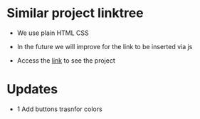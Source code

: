 # Similar project linktree
* We use plain HTML CSS
* In the future we will improve for the link to be inserted via js

* Access the <a href="https://andreoew.github.io/Links/" target="_blank">link</a>  to see the project

 # Updates
 * 1 Add buttons trasnfor colors
